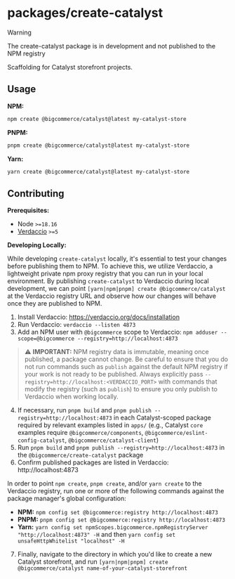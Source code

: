 # packages/create-catalyst

> [!WARNING]
> The create-catalyst package is in development and not published to the NPM registry

Scaffolding for Catalyst storefront projects.

## Usage

**NPM:**

```sh
npm create @bigcommerce/catalyst@latest my-catalyst-store
```

**PNPM:**

```sh
pnpm create @bigcommerce/catalyst@latest my-catalyst-store
```

**Yarn:**

```sh
yarn create @bigcommerce/catalyst@latest my-catalyst-store
```

## Contributing

**Prerequisites:**

- Node `>=18.16`
- [Verdaccio](https://verdaccio.org/) `>=5`

**Developing Locally:**

While developing `create-catalyst` locally, it's essential to test your changes before publishing them to NPM. To achieve this, we utilize Verdaccio, a lightweight private npm proxy registry that you can run in your local environment. By publishing `create-catalyst` to Verdaccio during local development, we can point `[yarn|npm|pnpm] create @bigcommerce/catalyst` at the Verdaccio registry URL and observe how our changes will behave once they are published to NPM.

1. Install Verdaccio: https://verdaccio.org/docs/installation
2. Run Verdaccio: `verdaccio --listen 4873`
3. Add an NPM user with `@bigcommerce` scope to Verdaccio: `npm adduser --scope=@bigcommerce --registry=http://localhost:4873`

> ⚠️ **IMPORTANT:** NPM registry data is immutable, meaning once published, a package cannot change. Be careful to ensure that you do not run commands such as `publish` against the default NPM registry if your work is not ready to be published. Always explicitly pass `--registry=http://localhost:<VERDACCIO_PORT>` with commands that modify the registry (such as `publish`) to ensure you only publish to Verdaccio when working locally.

4. If necessary, run `pnpm build` and `pnpm publish --registry=http://localhost:4873` in each Catalyst-scoped package required by relevant examples listed in `apps/` (e.g., Catalyst `core` examples require `@bigcommerce/components`, `@bigcommerce/eslint-config-catalyst`, `@bigcommerce/catalyst-client`)
5. Run `pnpm build` and `pnpm publish --registry=http://localhost:4873` in the `@bigcommerce/create-catalyst` package
6. Confirm published packages are listed in Verdaccio: http://localhost:4873

In order to point `npm create`, `pnpm create`, and/or `yarn create` to the Verdaccio registry, run one or more of the following commands against the package manager's global configuration:

- **NPM:** `npm config set @bigcommerce:registry http://localhost:4873`
- **PNPM:** `pnpm config set @bigcommerce:registry http://localhost:4873`
- **Yarn:** `yarn config set npmScopes.bigcommerce.npmRegistryServer "http://localhost:4873" -H` and then `yarn config set unsafeHttpWhitelist "localhost" -H`

7. Finally, navigate to the directory in which you'd like to create a new Catalyst storefront, and run `[yarn|npm|pnpm] create @bigcommerce/catalyst name-of-your-catalyst-storefront`
